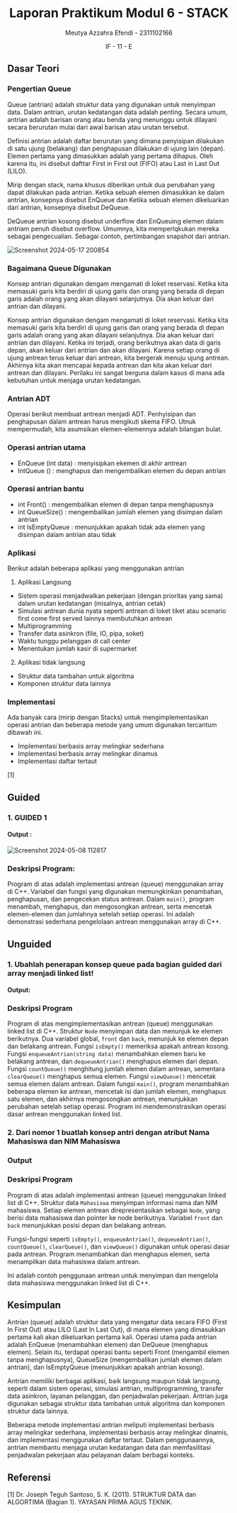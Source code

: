 # <h1 align="center">Laporan Praktikum Modul 6 - STACK</h1>
<p align="center">Meutya Azzahra Efendi - 2311102166</p>
<p align="center">IF - 11 - E</p>

## Dasar Teori

### Pengertian Queue
 Queue (antrian) adalah struktur data yang digunakan untuk menyimpan data. Dalam antrian, urutan kedatangan data adalah penting. Secara umum, antrian adalah barisan orang atau benda yang menunggu untuk dilayani secara berurutan mulai dari awal barisan atau urutan tersebut. 

 Definisi antrian adalah daftar berurutan yang dimana penyisipan dilakukan di satu ujung (belakang) dan penghapusan dilakukan di ujung lain (depan). Elemen pertama yang dimasukkan adalah yang pertama dihapus. Oleh karena itu, ini disebut dafttar First in First out (FIFO) atau Last in Last Out (LILO).

 Mirip dengan stack, nama khusus diberikan untuk dua perubahan yang dapat dilakukan pada antrian. Ketika sebuah elemen dimasukkan ke dalam antrian, konsepnya disebut EnQueue dan Ketika sebuah elemen dikeluarkan dari antrian, konsepnya disebut DeQueue.

 DeQueue antrian kosong disebut underflow dan EnQueuing elemen dalam antriam penuh disebut overflow. Umumnya, kita memperlqkukan mereka sebagai pengecualian. Sebagai contoh, pertimbangan snapshot dari antrian.

 ![Screenshot 2024-05-17 200854](https://github.com/meutyaazzahra/Struktur-Data-Assigment/assets/161669000/79907ecf-2a84-4350-82d9-0150cc41fa85)
 
### Bagaimana Queue Digunakan
Konsep antrian digunakan dengam mengamati di loket reservasi. Ketika kita memasuki garis kita berdiri di ujung garis dan orang yang berada di depan garis adalah orang yang akan dilayani selanjutnya. Dia akan keluar dari antrian dan dilayani.

Konsep antrian digunakan dengam mengamati di loket reservasi. Ketika kita memasuki garis kita berdiri di ujung garis dan orang yang berada di depan garis adalah orang yang akan dilayani selanjutnya. Dia akan keluar dari antrian dan dilayani.
Ketika ini terjadi, orang berikutnya akan data di garis depan, akan keluar dari antrian dan akan dilayani. Karena setiap orang di ujung antrean terus keluar dari antrean, kita bergerak menuju ujung antrean. Akhirnya kita akan mencapai kepada antrean dan kita akan keluar dari antrean dan dilayani. Perilaku ini sangat berguna dalam kasus di mana ada kebutuhan untuk menjaga urutan kedatangan.

### Antrian ADT
Operasi berikut membuat antrean menjadi ADT. Penhyisipan dan penghapusan dalam antrean harus mengikuti skema FIFO. Utnuk mempermudah, kita asumsikan elemen-elemennya adalah bilangan bulat.
### Operasi antrian utama
-	EnQueue (int data) : menyisipkan ekemen di akhir antrean
-	IntQueue () : menghapus dan mengembalikan elemen du depan antrian
### Operasi antrian bantu
-	int Front() : mengembalikan elemen di depan tanpa menghapusnya 
-	int QueueSize() : mengembalikan jumlah elemen yang disimpan dalam antrian
-	int IsEmptyQueue : menunjukkan apakah tidak ada elemen yang disimpan dalam antrian atau tidak
### Aplikasi
Berikut adalah beberapa aplikasi yang menggunakan antrian
1.	Aplikasi Langsung
-	Sistem operasi menjadwalkan pekerjaan (dengan prioritas yang sama) dalam urutan kedatangan (misalnya, antrian cetak)
-	Simulasi antrean dunia nyata seperti antrean di loket tiket atau scenario first come first served lainnya membutuhkan antrean
-	Multiprogramming
-	Transfer data asinkron (file, IO, pipa, soket)
-	Waktu  tunggu pelanggan di call center
-	Menentukan jumlah kasir di supermarket
2.	Aplikasi tidak langsung
-	Struktur data tambahan untuk algoritma
-	Komponen struktur data lainnya

### Implementasi
Ada banyak cara (mirip dengan Stacks) untuk mengimplementasikan operasi antrian dan beberapa metode yang umum digunakan tercantum dibawah ini.
-	Implementasi berbasis array melingkar sederhana
-	Implementasi berbasis array melingkar dinamus
-	Implementasi daftar tertaut

[1]

## Guided 

### 1. GUIDED 1

#### Output :
![Screenshot 2024-05-08 112817](https://github.com/meutyaazzahra/Struktur-Data-Assigment/assets/161669000/1883a1a8-3dbc-4781-927c-90075a77d4af)

### Deskripsi Program:
Program di atas adalah implementasi antrean (queue) menggunakan array di C++. Variabel dan fungsi yang digunakan memungkinkan penambahan, penghapusan, dan pengecekan status antrean. Dalam `main()`, program menambah, menghapus, dan mengosongkan antrean, serta mencetak elemen-elemen dan jumlahnya setelah setiap operasi. Ini adalah demonstrasi sederhana pengelolaan antrean menggunakan array di C++.

## Unguided 
### 1. Ubahlah penerapan konsep queue pada bagian guided dari array menjadi linked list!
#### Output:

### Deskripsi Program
Program di atas mengimplementasikan antrean (queue) menggunakan linked list di C++. Struktur `Node` menyimpan data dan menunjuk ke elemen berikutnya. Dua variabel global, `front` dan `back`, menunjuk ke elemen depan dan belakang antrean. Fungsi `isEmpty()` memeriksa apakah antrean kosong. Fungsi `enqueueAntrian(string data)` menambahkan elemen baru ke belakang antrean, dan `dequeueAntrian()` menghapus elemen dari depan. Fungsi `countQueue()` menghitung jumlah elemen dalam antrean, sementara `clearQueue()` menghapus semua elemen. Fungsi `viewQueue()` mencetak semua elemen dalam antrean. Dalam fungsi `main()`, program menambahkan beberapa elemen ke antrean, mencetak isi dan jumlah elemen, menghapus satu elemen, dan akhirnya mengosongkan antrean, menunjukkan perubahan setelah setiap operasi. Program ini mendemonstrasikan operasi dasar antrean menggunakan linked list.

### 2. Dari nomor 1 buatlah konsep antri dengan atribut Nama Mahasiswa dan NIM Mahasiswa

### Output

### Deskripsi Program
Program di atas adalah implementasi antrean (queue) menggunakan linked list di C++. Struktur data `Mahasiswa` menyimpan informasi nama dan NIM mahasiswa. Setiap elemen antrean direpresentasikan sebagai `Node`, yang berisi data mahasiswa dan pointer ke node berikutnya. Variabel `front` dan `back` menunjukkan posisi depan dan belakang antrean.

Fungsi-fungsi seperti `isEmpty()`, `enqueueAntrian()`, `dequeueAntrian()`, `countQueue()`, `clearQueue()`, dan `viewQueue()` digunakan untuk operasi dasar pada antrean. Program menambahkan dan menghapus elemen, serta menampilkan data mahasiswa dalam antrean.

Ini adalah contoh penggunaan antrean untuk menyimpan dan mengelola data mahasiswa menggunakan linked list di C++.

## Kesimpulan
Antrian (queue) adalah struktur data yang mengatur data secara FIFO (First In First Out) atau LILO (Last In Last Out), di mana elemen yang dimasukkan pertama kali akan dikeluarkan pertama kali. Operasi utama pada antrian adalah EnQueue (menambahkan elemen) dan DeQueue (menghapus elemen). Selain itu, terdapat operasi bantu seperti Front (mengambil elemen tanpa menghapusnya), QueueSize (mengembalikan jumlah elemen dalam antrian), dan IsEmptyQueue (menunjukkan apakah antrian kosong).

Antrian memiliki berbagai aplikasi, baik langsung maupun tidak langsung, seperti dalam sistem operasi, simulasi antrian, multiprogramming, transfer data asinkron, layanan pelanggan, dan penjadwalan pekerjaan. Antrian juga digunakan sebagai struktur data tambahan untuk algoritma dan komponen struktur data lainnya.

Beberapa metode implementasi antrian meliputi implementasi berbasis array melingkar sederhana, implementasi berbasis array melingkar dinamis, dan implementasi menggunakan daftar tertaut. Dalam penggunaannya, antrian membantu menjaga urutan kedatangan data dan memfasilitasi penjadwalan pekerjaan atau pelayanan dalam berbagai konteks.

## Referensi
[1] Dr. Joseph Teguh Santoso, S. K. (2011). STRUKTUR DATA dan ALGORTIMA (Bagian 1). YAYASAN PRIMA AGUS TEKNIK.
